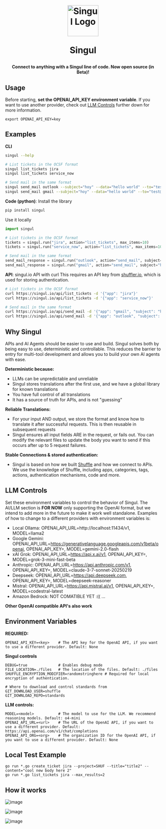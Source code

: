 <h1 align="center">

[<img src="https://shuffler.io/images/logos/singul.svg" alt="Singul Logo" width="100"/>](https://singul.io)

Singul

</h1>
<h4 align="center">
Connect to anything with a Singul line of code. Now open source (in Beta)!
</h4>

## Usage
Before starting, **set the OPENAI_API_KEY environment variable**. If you want to use another provider, check out [LLM Controls](#llm-controls) further down for more information.

```
export OPENAI_API_KEY=key
```

## Examples
**CLI**
```bash
singul --help

# List tickets in the OCSF format
singul list_tickets jira 
singul list_tickets service_now 

# Send mail in the same format
singul send_mail outlook --subject="hoy" --data="hello world" --to="test@example.com"
singul send_mail gmail --subject="hoy" --data="hello world" --to="test@example.com"
```

**Code (python)**:
Install the library
```bash
pip install singul
```

Use it locally
```python
import singul

# List tickets in the OCSF format
tickets = singul.run("jira", action="list_tickets", max_items=10)
tickets = singul.run("service_now", action="list_tickets", max_items=10)

# Send mail in the same format
send_mail_response = singul.run("outlook", action="send_mail", subject="hoy", data="hello world" to="test@example.com")
send_mail_response = singul.run("gmail", action="send_mail", subject="hoy", data="hello world" to="test@example.com")
```

**API**: singul.io API with curl
This requires an API key from [shuffler.io](https://shuffler.io/register), which is used for storing authentication. 

```bash
# List tickets in the OCSF format
curl https://singul.io/api/list_tickets -d '{"app": "jira"}'
curl https://singul.io/api/list_tickets -d '{"app": "service_now"}'

# Send mail in the same format
curl https://singul.io/api/send_mail -d '{"app": "gmail", "subject": "hoy", data="hello world", to="test@example.com"}'
curl https://singul.io/api/send_mail -d '{"app": "outlook", "subject": "hoy", data="hello world", to="test@example.com"}'
```

## Why Singul
APIs and AI Agents should be easier to use and build. Singul solves both by being easy to use, deterministic and controllable. This reduces the barrier to entry for multi-tool development and allows you to build your own AI agents with ease. 

**Deterministic because:**
- LLMs can be unpredictable and unreliable
- Singul stores translations after the first use, and we have a global library for known translations
- You have full control of all translations
- It has a source of truth for APIs, and is not "guessing"

**Reliable Translations:**
- For your input AND output, we store the format and know how to translate it after successful requests. This is then reusable in subsequent requests
- Singul ensures all input fields ARE in the request, or fails out. You can modify the relevant files to update the body you want to send if this occurs after up to 5 request failures.

**Stable Connections & stored authentication:**
- Singul is based on how we built [Shuffle](https://shuffler.io) and how we connect to APIs. We use the knowledge of Shuffle, including apps, categories, tags, actions, authentication mechanisms, code and more. 

## LLM Controls
Set these environment variables to control the behavior of Singul. The AI/LLM section is **FOR NOW** only supporting the OpenAI format, but we intend to add more in the future to make it work well standalone. Examples of how to change to a different providers with environment variables is: 

* Local Ollama: OPENAI_API_URL=http://localhost:11434/v1, MODEL=llama2
* Google Gemini: OPENAI_API_URL=https://generativelanguage.googleapis.com/v1beta/openai, OPENAI_API_KEY=<key>, MODEL=gemini-2.0-flash
* xAI Grok: OPENAI_API_URL=https://api.x.ai/v1, OPENAI_API_KEY=<key>, MODEL=grok-3-mini-fast-beta
* Anthropic: OPENAI_API_URL=https://api.anthropic.com/v1, OPENAI_API_KEY=<key>, MODEL=claude-3-7-sonnet-20250219
* Deepseek: OPENAI_API_URL=https://api.deepseek.com, OPENAI_API_KEY=<key>, MODEL=deepseek-reasoner
* Mistral: OPENAI_API_URL=https://api.mistral.ai/v1, OPENAI_API_KEY=<key>, MODEL=codestral-latest
* Amazon Bedrock: NOT COMATIBLE YET :((
...

**Other OpenAI compatible API's also work**

## Environment Variables
**REQUIRED:**
```
OPENAI_API_KEY=<key> 	# The API key for the OpenAI API, if you want to use a different provider. Default: None
```

**Singul controls**
```
DEBUG=true 				# Enables debug mode
FILE_LOCATION=./files 	# The location of the files. Default: ./files
SHUFFLE_ENCRYPTION_MODIFIER=randomstringhere # Required for local encryption of authentication.

# Where to download and control standards from 
GIT_DOWNLOAD_USER=shuffle
GIT_DOWNLOAD_REPO=standards
```

**LLM controls:**
```
MODEL=<model> 			# The model to use for the LLM. We recommend reasoning models. Default: o4-mini
OPENAI_API_URL=<url> 	# The URL of the OpenAI API, if you want to use a different provider. Default: https://api.openai.com/v1/chat/completions
OPENAI_API_ORG=<org> 	# The organization ID for the OpenAI API, if you want to use a different provider. Default: None
```

## Local Test Example
```
go run *.go create_ticket jira --project=SHUF --title="title2" --content="cool new body here 2"
go run *.go list_tickets jira --max_results=2
```


## How it works
![image](https://github.com/user-attachments/assets/4f06b240-2010-40f6-965b-95a9e381f97e)

![image](https://github.com/user-attachments/assets/fb1a0c83-d021-4308-9074-b5af822e2302)

![image](https://github.com/user-attachments/assets/fc659b7c-dbbc-4c36-8e53-fc23b59995e3)


